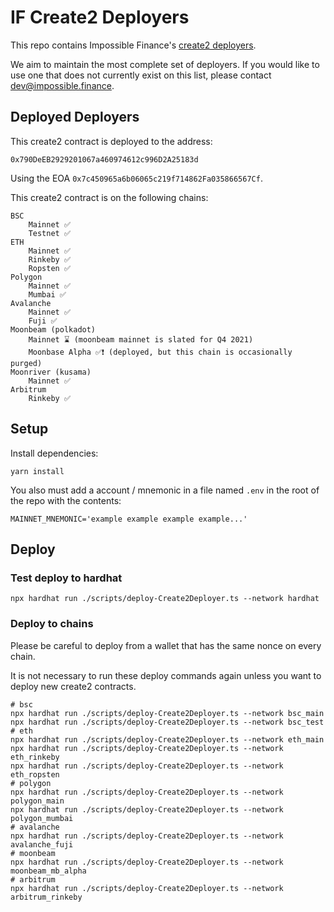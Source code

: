 # IF Create2 Deployers

This repo contains Impossible Finance's [create2 deployers](https://andrecronje.medium.com/multichain-dapp-guide-standards-and-best-practices-8fabe2672c60).

We aim to maintain the most complete set of deployers. If you would like to use one that does not currently exist on this list, please contact dev@impossible.finance.

## Deployed Deployers

This create2 contract is deployed to the address:

```
0x790DeEB2929201067a460974612c996D2A25183d
```

Using the EOA `0x7c450965a6b06065c219f714862Fa035866567Cf`.

This create2 contract is on the following chains:

```
BSC
    Mainnet ✅
    Testnet ✅
ETH
    Mainnet ✅
    Rinkeby ✅
    Ropsten ✅
Polygon
    Mainnet ✅
    Mumbai ✅
Avalanche
    Mainnet ✅
    Fuji ✅
Moonbeam (polkadot)
    Mainnet ⌛ (moonbeam mainnet is slated for Q4 2021)
    Moonbase Alpha ✅❗ (deployed, but this chain is occasionally purged)
Moonriver (kusama)
    Mainnet ✅
Arbitrum
    Rinkeby ✅
```

## Setup

Install dependencies:

```
yarn install
```

You also must add a account / mnemonic in a file named `.env` in the root of the repo with the contents:

```
MAINNET_MNEMONIC='example example example example...'
```

## Deploy

### Test deploy to hardhat

```
npx hardhat run ./scripts/deploy-Create2Deployer.ts --network hardhat
```

### Deploy to chains

Please be careful to deploy from a wallet that has the same nonce on every chain.

It is not necessary to run these deploy commands again unless you want to deploy new create2 contracts.

```
# bsc
npx hardhat run ./scripts/deploy-Create2Deployer.ts --network bsc_main
npx hardhat run ./scripts/deploy-Create2Deployer.ts --network bsc_test
# eth
npx hardhat run ./scripts/deploy-Create2Deployer.ts --network eth_main
npx hardhat run ./scripts/deploy-Create2Deployer.ts --network eth_rinkeby
npx hardhat run ./scripts/deploy-Create2Deployer.ts --network eth_ropsten
# polygon
npx hardhat run ./scripts/deploy-Create2Deployer.ts --network polygon_main
npx hardhat run ./scripts/deploy-Create2Deployer.ts --network polygon_mumbai
# avalanche
npx hardhat run ./scripts/deploy-Create2Deployer.ts --network avalanche_fuji
# moonbeam
npx hardhat run ./scripts/deploy-Create2Deployer.ts --network moonbeam_mb_alpha
# arbitrum
npx hardhat run ./scripts/deploy-Create2Deployer.ts --network arbitrum_rinkeby
```
